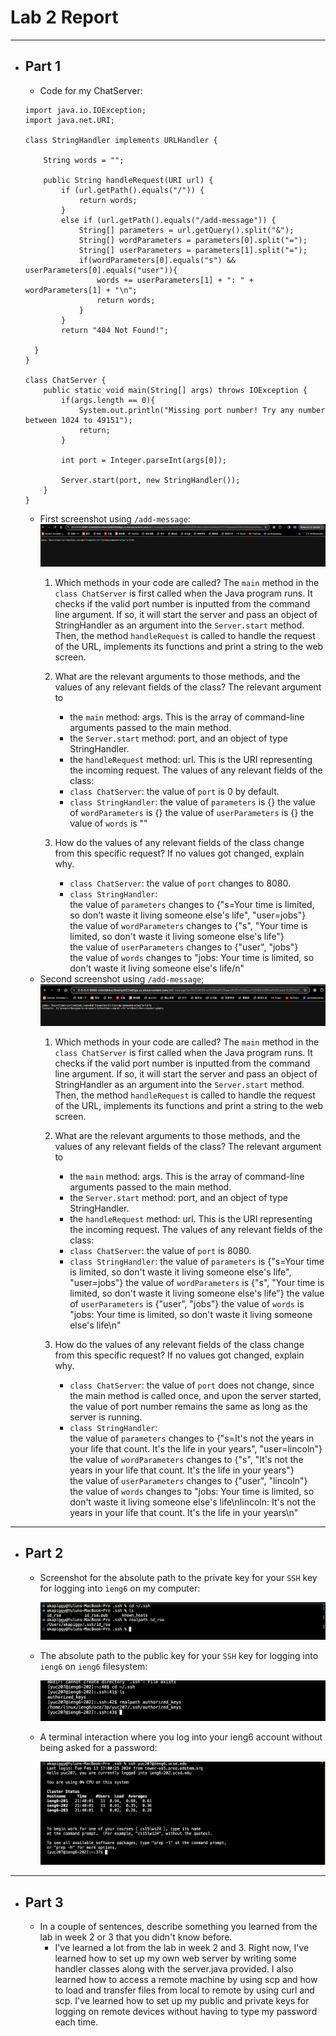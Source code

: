 # **Lab 2 Report**
---
* ## **Part 1**
  * Code for my ChatServer:

  ```
  import java.io.IOException;
  import java.net.URI;

  class StringHandler implements URLHandler {
    
      String words = "";

      public String handleRequest(URI url) {
          if (url.getPath().equals("/")) {
              return words;
          } 
          else if (url.getPath().equals("/add-message")) {
              String[] parameters = url.getQuery().split("&");
              String[] wordParameters = parameters[0].split("=");
              String[] userParameters = parameters[1].split("=");
              if(wordParameters[0].equals("s") && userParameters[0].equals("user")){
                  words += userParameters[1] + ": " + wordParameters[1] + "\n";
                  return words;
              }
          } 
          return "404 Not Found!";
        
    }
  }

  class ChatServer {
      public static void main(String[] args) throws IOException {
          if(args.length == 0){
              System.out.println("Missing port number! Try any number between 1024 to 49151");
              return;
          }

          int port = Integer.parseInt(args[0]);

          Server.start(port, new StringHandler());
      }
  }
  ```
    * First screenshot using `/add-message`:
    ![FirstScreenshot](FirstScreenshot.png)
      1.   Which methods in your code are called?
           The `main` method in the `class ChatServer` is first called when the Java program runs. It checks if the valid port number is inputted from the command line argument. If so, it will start the server
           and pass an object of StringHandler as an argument into the `Server.start` method. Then, the method `handleRequest` is called to handle the request of the URL, implements its functions and print a string
           to the web screen.
           
      2.   What are the relevant arguments to those methods, and the values of any relevant fields of the class?
           The relevant argument to
             * the `main` method: args. This is the array of command-line arguments passed to the main method.
             * the `Server.start` method: port, and an object of type StringHandler.
             * the `handleRequest` method: url. This is the URI representing the incoming request.
           The values of any relevant fields of the class:
             * `class ChatServer`: the value of `port` is 0 by default.
             * `class StringHandler`:
                 the value of `parameters` is {}
                 the value of `wordParameters` is {}
                 the value of `userParameters` is {}
                 the value of `words` is ""
      3.   How do the values of any relevant fields of the class change from this specific request? If no values got changed, explain why.
             * `class ChatServer`: the value of `port` changes to 8080.
             * `class StringHandler`:  
                 the value of `parameters` changes to {"s=Your time is limited, so don't waste it living someone else's life", "user=jobs"}  
                 the value of `wordParameters` changes to {"s", "Your time is limited, so don't waste it living someone else's life"}  
                 the value of `userParameters` changes to {"user", "jobs"}  
                 the value of `words` changes to "jobs: Your time is limited, so don't waste it living someone else's life/n"  
    * Second screenshot using `/add-message`;
    ![SecondScreenshot](SecondScreenshot.png)
      1.   Which methods in your code are called?
           The `main` method in the `class ChatServer` is first called when the Java program runs. It checks if the valid port number is inputted from the command line argument. If so, it will start the server
           and pass an object of StringHandler as an argument into the `Server.start` method. Then, the method `handleRequest` is called to handle the request of the URL, implements its functions and print a string
           to the web screen.
           
      2.   What are the relevant arguments to those methods, and the values of any relevant fields of the class?
           The relevant argument to
             * the `main` method: args. This is the array of command-line arguments passed to the main method.
             * the `Server.start` method: port, and an object of type StringHandler.
             * the `handleRequest` method: url. This is the URI representing the incoming request.
           The values of any relevant fields of the class:
             * `class ChatServer`: the value of `port` is 8080.
             * `class StringHandler`:
                 the value of `parameters` is {"s=Your time is limited, so don't waste it living someone else's life", "user=jobs"}
                 the value of `wordParameters` is {"s", "Your time is limited, so don't waste it living someone else's life"}
                 the value of `userParameters` is {"user", "jobs"}
                 the value of `words` is "jobs: Your time is limited, so don't waste it living someone else's life\n"
      3.   How do the values of any relevant fields of the class change from this specific request? If no values got changed, explain why.
             * `class ChatServer`: the value of `port` does not change, since the main method is called once, and upon the server started, the value of port number remains the same as long as the server is running.
             * `class StringHandler`:  
                 the value of `parameters` changes to {"s=It's not the years in your life that count. It's the life in your years", "user=lincoln"}  
                 the value of `wordParameters` changes to {"s", "It's not the years in your life that count. It's the life in your years"}  
                 the value of `userParameters` changes to {"user", "lincoln"}  
                 the value of `words` changes to "jobs: Your time is limited, so don't waste it living someone else's life\nlincoln: It's not the years in your life that count. It's the life in your years\n"
  
---
* ## **Part 2**
  * Screenshot for the absolute path to the private key for your `SSH` key for logging into `ieng6` on my computer:
  
    ![privateKey](privateKey.png)
  * The absolute path to the public key for your `SSH` key for logging into `ieng6` on `ieng6` filesystem:
  
    ![publicKey](publicKey.png)
  * A terminal interaction where you log into your ieng6 account without being asked for a password:
  
    ![noPassword](noPassword.png)
---
* ## **Part 3**
  * In a couple of sentences, describe something you learned from the lab in week 2 or 3 that you didn't know before.  
     - I've learned a lot from the lab in week 2 and 3. Right now, I've learned how to set up my own web server by writing some handler classes along with the server.java provided. I also learned how to access a remote machine
    by using scp and how to load and transfer files from local to remote by using curl and scp. I've learned how to set up my public and private keys for logging on remote devices without having to type my password each time.
    
